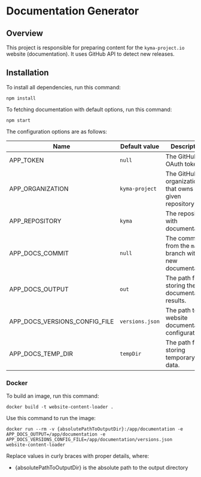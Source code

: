 # Documentation Generator

## Overview

This project is responsible for preparing content for the `kyma-project.io` website (documentation). It uses GitHub API to detect new releases.

## Installation

To install all dependencies, run this command:

```
npm install
```

To fetching documentation with default options, run this command:

```
npm start
```

The configuration options are as follows:

| Name                          | Default value     | Description                                                 |
| ----------------------------- | ----------------- | ----------------------------------------------------------- |
| APP_TOKEN                     | `null`            | The GitHub API OAuth token.                                 |
| APP_ORGANIZATION              | `kyma-project`    | The GitHub organization that owns a given repository.       |
| APP_REPOSITORY                | `kyma`            | The repository with documentation.                          |
| APP_DOCS_COMMIT               | `null`            | The commit from the `master` branch with new documentation. |
| APP_DOCS_OUTPUT               | `out`             | The path for storing the documentation results.             |
| APP_DOCS_VERSIONS_CONFIG_FILE | `versions.json`   | The path to the website documentation configuration.        |
| APP_DOCS_TEMP_DIR             | `tempDir`         | The path for storing temporary data.                        |

### Docker

To build an image, run this command:

```
docker build -t website-content-loader .
```

Use this command to run the image:

```
docker run --rm -v {absolutePathToOutputDir}:/app/documentation -e APP_DOCS_OUTPUT=/app/documentation -e APP_DOCS_VERSIONS_CONFIG_FILE=/app/documentation/versions.json website-content-loader
```

Replace values in curly braces with proper details, where:

- {absolutePathToOutputDir} is the absolute path to the output directory
